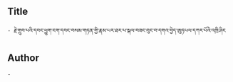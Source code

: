 ## Title
	- རྗེ་གྲུབ་པའི་དབང་ཕྱུག་ངག་དབང་བསམ་གཏན་གྱི་རྣམ་པར་ཐར་པ་སྐལ་བཟང་བུང་བ་དགའ་བྱེད་ཨུཏཔལ་དཀར་པོའི་འཁྲི་ཤིང

## Author
	- 

